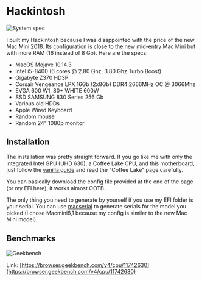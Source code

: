 # Hackintosh

![System spec](https://reho.st/self/87b57f7f6f9f3c44e059173dfce82cdc3e05cbb5.png)

I built my Hackintosh because I was disappointed with the price of the new Mac Mini 2018. Its configuration is close to the new mid-entry Mac Mini but with more RAM (16 instead of 8 Gb). Here are the specs:

- MacOS Mojave 10.14.3
- Intel i5-8400 (6 cores @ 2.80 Ghz, 3.80 Ghz Turbo Boost)
- Gigabyte Z370 HD3P
- Corsair Vengeance LPX 16Gb (2x8Gb) DDR4 2666MHz OC @ 3066Mhz
- EVGA 600 W1, 80+ WHITE 600W
- SSD SAMSUNG 830 Series 256 Gb
- Various old HDDs
- Apple Wired Keyboard
- Random mouse
- Random 24" 1080p monitor

## Installation

The installation was pretty straight forward. If you go like me with only the integrated Intel GPU (UHD 630), a Coffee Lake CPU, and this motherboard, just follow the [vanilla guide](https://hackintosh.gitbook.io/-r-hackintosh-vanilla-desktop-guide/) and read the "Coffee Lake" page carefully.

You can basically download the config file provided at the end of the page (or my EFI here), it works almost OOTB.

The only thing you need to generate by yourself if you use my EFI folder is your serial. You can use [macserial](https://github.com/acidanthera/macserial) to generate serials for the model you picked (I chose Macmini8,1 because my config is similar to the new Mac Mini model).

## Benchmarks

![Geekbench](https://reho.st/self/18c254cd50f126f4aab3d55717cc56c8d51e53ca.png)

Link: [https://browser.geekbench.com/v4/cpu/11742630](https://browser.geekbench.com/v4/cpu/11742630)


